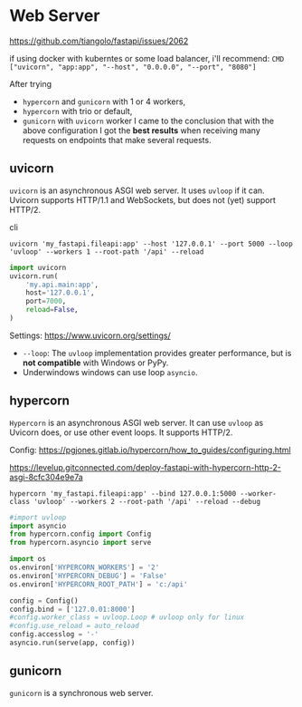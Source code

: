 # Web Server
https://github.com/tiangolo/fastapi/issues/2062

if using docker with kuberntes or some load balancer, i'll recommend:
`CMD ["uvicorn", "app:app", "--host", "0.0.0.0", "--port", "8080"]`

After trying 
- `hypercorn` and `gunicorn` with 1 or 4 workers, 
- `hypercorn` with trio or default, 
- `gunicorn` with `uvicorn` worker 
I came to the conclusion that with the above configuration I got the **best results** when receiving many requests on endpoints that make several requests.

## uvicorn
`uvicorn` is an asynchronous ASGI web server. 
It uses `uvloop` if it can. 
Uvicorn supports HTTP/1.1 and WebSockets, but does not (yet) support HTTP/2.

cli
```
uvicorn 'my_fastapi.fileapi:app' --host '127.0.0.1' --port 5000 --loop 'uvloop' --workers 1 --root-path '/api' --reload
```

```py
import uvicorn
uvicorn.run(
    'my.api.main:app',
    host='127.0.0.1',
    port=7000,    
    reload=False,
)
```

Settings:
https://www.uvicorn.org/settings/
- `--loop`: The `uvloop` implementation provides greater performance, but is **not compatible** with Windows or PyPy.
- Underwindows windows can use loop `asyncio`.

## hypercorn
`Hypercorn` is an asynchronous ASGI web server. 
It can use `uvloop` as Uvicorn does, or use other event loops. It supports HTTP/2. 

Config:
https://pgjones.gitlab.io/hypercorn/how_to_guides/configuring.html

https://levelup.gitconnected.com/deploy-fastapi-with-hypercorn-http-2-asgi-8cfc304e9e7a
```
hypercorn 'my_fastapi.fileapi:app' --bind 127.0.0.1:5000 --worker-class 'uvloop' --workers 2 --root-path '/api' --reload --debug
```

```py
#import uvloop
import asyncio
from hypercorn.config import Config
from hypercorn.asyncio import serve

import os
os.environ['HYPERCORN_WORKERS'] = '2'
os.environ['HYPERCORN_DEBUG'] = 'False'
os.environ['HYPERCORN_ROOT_PATH'] = 'c:/api'

config = Config()
config.bind = ['127.0.01:8000']
#config.worker_class = uvloop.Loop # uvloop only for linux
#config.use_reload = auto_reload
config.accesslog = '-'
asyncio.run(serve(app, config))
```

## gunicorn
`gunicorn` is a synchronous web server.
